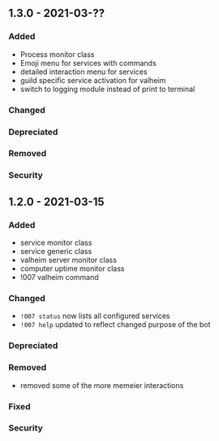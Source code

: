 ## 1.3.0 - 2021-03-??

### Added
* Process monitor class
* Emoji menu for services with commands
* detailed interaction menu for services
* guild specific service activation for valheim
* switch to logging module instead of print to terminal
### Changed

### Depreciated

### Removed

### Security


## 1.2.0 - 2021-03-15 

### Added
* service monitor class
* service generic class
* valheim server monitor class
* computer uptime monitor class
* !007 valheim command
### Changed
* `!007 status` now lists all configured services
* `!007 help` updated to reflect changed purpose of the bot
### Depreciated

### Removed
* removed some of the more memeier interactions
### Fixed

### Security
